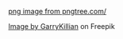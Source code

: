 <a href='https://pngtree.com/freepng/dynamic-gradient-triangle-technology-element_3690095.html'>png image from pngtree.com/</a>

<a href="https://www.freepik.com/free-vector/damask-seamless-pattern-background_1534533.htm#query=seamless%20wallpaper&position=19&from_view=keyword&track=ais">Image by GarryKillian</a> on Freepik